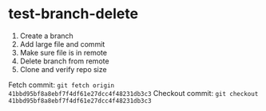 # test-branch-delete


1. Create a branch
2. Add large file and commit
3. Make sure file is in remote
4. Delete branch from remote
5. Clone and verify repo size

Fetch commit: `git fetch origin 41bbd95bf8a8ebf7f4df61e27dcc4f48231db3c3`
Checkout commit: `git checkout 41bbd95bf8a8ebf7f4df61e27dcc4f48231db3c3`
